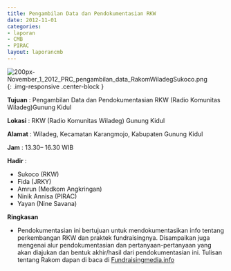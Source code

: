 ```yaml
---
title: Pengambilan Data dan Pendokumentasian RKW
date: 2012-11-01
categories:
- laporan
- CMB
- PIRAC
layout: laporancmb
---
```


![200px-November_1_2012_PRC_pengambilan_data_RakomWiladegSukoco.png](/uploads/200px-November_1_2012_PRC_pengambilan_data_RakomWiladegSukoco.png){: .img-responsive .center-block }


**Tujuan** : Pengambilan Data dan Pendokumentasian RKW (Radio Komunitas Wiladeg)Gunung Kidul 

**Lokasi** : RKW (Radio Komunitas Wiladeg) Gunung Kidul 

**Alamat** : Wiladeg, Kecamatan Karangmojo, Kabupaten Gunung Kidul 

**Jam** : 13.30– 16.30 WIB 

**Hadir** :
* Sukoco (RKW)
* Fida (JRKY)
* Amrun (Medkom Angkringan)
* Ninik Annisa (PIRAC)
* Yayan (Nine Savana)

**Ringkasan**  
* Pendokumentasian ini bertujuan untuk mendokumentasikan info tentang perkembangan RKW dan praktek fundraisingnya. Disampaikan juga mengenai alur pendokumentasian dan pertanyaan-pertanyaan yang akan diajukan dan bentuk akhir/hasil dari pendokumentasian ini. Tulisan tentang Rakom dapan di baca di [Fundraisingmedia.info](http://www.fundraisingmedia.info/blog/2012/11/02/semangat-gotong-royong-rakom-wiladeg-gunung-kidul/)
